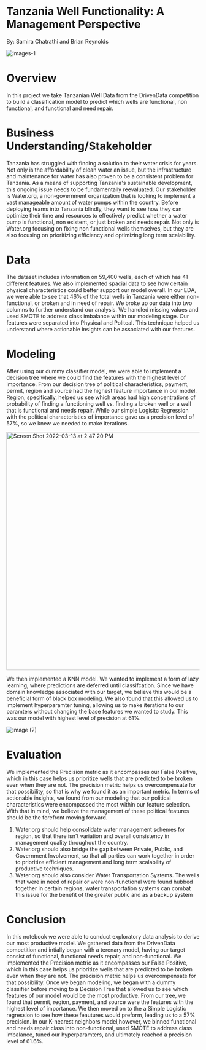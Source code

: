# Tanzania Well Functionality: A Management Perspective
  By: Samira Chatrathi and Brian Reynolds


![images-1](https://user-images.githubusercontent.com/97462844/157954587-923cc500-8c4a-4de2-8cf3-53bea951f7ae.jpg)


# Overview
  In this project we take Tanzanian Well Data from the DrivenData competition to build a classification model to predict which wells are functional, non functional, and functional and need repair. 

# Business Understanding/Stakeholder
Tanzania has struggled with finding a solution to their water crisis for years. Not only is the affordability of clean water an issue, but the infrastructure and maintenance for water has also proven to be a consistent problem for Tanzania. As a means of supporting Tanzania's sustainable development, this ongoing issue needs to be fundamentally reevaluated. Our stakeholder is Water.org, a non-government organization that is looking to implement a vast manageable amount of water pumps within the country. Before deploying teams into Tanzania blindly, they want to see how they can optimize their time and resources to effectively predict whether a water pump is functional, non existent, or just broken and needs repair. Not only is Water.org focusing on fixing non functional wells themselves, but they are also focusing on prioritizing efficiency and optimizing long term scalability.

# Data
 The dataset includes information on 59,400 wells, each of which has 41 different features. We also implemented spacial data to see how certain physical characteristics could better support our model overall. In our EDA, we were able to see that 46% of the total wells in Tanzania were either non-functional, or broken and in need of repair. We broke up our data into two columns to further understand our analysis. We handled missing values and used SMOTE to address class imbalance within our modeling stage. Our features were separated into Physical and Politcal. This technique helped us understand where actionable insights can be associated with our features. 


# Modeling
After using our dummy classifier model, we were able to implement a decision tree where we could find the features with the highest level of importance. From our decision tree of political characteristics, payment, permit, region and source had the highest feature importance in our model. Region, specifically, helped us see which areas had high concentrations of probability of finding a functioning well vs. finding a broken well or a well that is functional and needs repair. While our simple Logisitc Regression with the political characteristics of importance gave us a precision level of 57%, so we knew we needed to make iterations.


<img width="620" alt="Screen Shot 2022-03-13 at 2 47 20 PM" src="https://user-images.githubusercontent.com/97462844/158074563-16ed9caf-26f5-4440-8a14-197a43c94cd6.png">


We then implemented a KNN model. We wanted to implement a form of lazy learning, where predictions are deferred until classifcation. Since we have domain knowledge associated with our target, we believe this would be a beneficial form of black box modeling. We also found that this allowed us to implement hyperparamter tuning, allowing us to make iterations to our paramters without changing the base features we wanted to study. This was our model with highest level of precision at 61%.

![image (2)](https://user-images.githubusercontent.com/97462844/158074528-fc1c7131-4516-43af-aeb7-659224f46a40.png)
# Evaluation

We implemented the Precision metric as it encompasses our False Positive, which in this case helps us prioritize wells that are predicted to be broken even when they are not. The precision metric helps us overcompensate for that possibility, so that is why we found it as an important metric. In terms of actionable insights, we found from our modeling that our political characteristics were encompassed the most within our feature selection. With that in mind, we believe the management of these political features should be the forefront moving forward.
  1. Water.org should help consolidate water management schemes for region, so that there isn't variation and overall consistency in management quality throughout the country.
  2. Water.org should also bridge the gap between Private, Public, and Government Involvement, so that all parties can work together in order to prioritize efficient management and long term scalability of productive techniques. 
  3. Water.org should also consider Water Transportation Systems. The wells that were in need of repair or were non-functional were found hubbed together in certain regions, water transportation systems can combat this issue for the benefit of the greater public and as a backup system


# Conclusion

In this notebook we were able to conduct exploratory data analysis to derive our most productive model. We gathered data from the DrivenData competition and intially began with a terenary model, having our target consist of functional, functional needs repair, and non-functional. We implemented the Precision metric as it encompasses our False Positive, which in this case helps us prioritize wells that are predicted to be broken even when they are not. The precision metric helps us overcompensate for that possibility. Once we began modeling, we began with a dummy classifier before moving to a Decision Tree that allowed us to see which features of our model would be the most productive. From our tree, we found that permit, region, payment, and source were the features with the highest level of importance. We then moved on to the a Simple Logistic regression to see how these feautures would preform, leading us to a 57% precision. In our K-nearest neighbors model,however, we binned functional and needs repair class into non-functional, used SMOTE to address class imbalance, tuned our hyperparamters, and ultimately reached a precision level of 61.6%. 







